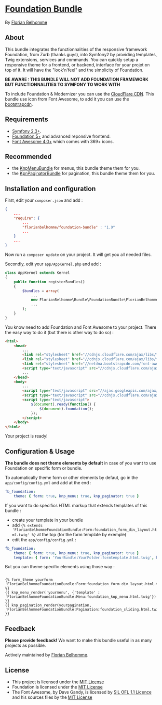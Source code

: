 # [Foundation Bundle](https://github.com/florianbelhomme/FoundationBundle)

By [Florian Belhomme](http://florianbelhomme.com)

## About

This bundle integrates the functionnalities of the responsive framework Foundation, from Zurb (thanks guys), into Symfony2 by providing templates, Twig extensions, services and commands.
You can quickly setup a responsive theme for a frontend, or backend, interface for your projet on top of it. It will have the "look'n'feel" and the simplicity of Foundation.

**BE AWARE : THIS BUNDLE WILL NOT ADD FOUNDATION FRAMEWORK BUT FUNCTIONNALITIES TO SYMFONY TO WORK WITH**

To include Foundation & Modernizer you can use the [CloudFlare CDN](http://cdnjs.com/libraries/foundation/).
This bundle use icon from Font Awesome, to add it you can use the [bootstrapcdn](http://www.bootstrapcdn.com).

## Requirements

- [Symfony 2.3+](http://symfony.com).
- [Foundation 5+](http://foundation.zurb.com/) and advanced reponsive frontend.
- [Font Awesome 4.0+](http://fontawesome.io/) which comes with 369+ icons.

## Recommended

- the [KnpMenuBundle](https://github.com/KnpLabs/KnpMenuBundle) for menus, this bundle theme them for you.
- the [KpnPaginatorBundle](https://github.com/KnpLabs/KnpPaginatorBundle) for pagination, this bundle theme them for you.

## Installation and configuration

First, edit your `composer.json` and add :

```JSON
{
    ...
    "require": {
        ...
        "florianbelhomme/foundation-bundle" : "1.0"
        ...
    }
    ...
}
```

Now run a `composer update` on your project. It will get you all needed files.

Secondly, edit your `app/AppKernel.php` and add :

```PHP
class AppKernel extends Kernel
{
    public function registerBundles()
    {
        $bundles = array(
            ...
            new FlorianBelhomme\Bundle\FoundationBundle\FlorianBelhommeFoundationBundle();
            ...
        );
    }
}
```

You know need to add Foundation and Font Awesome to your project.
There the easy way to do it (but there is other way to do so) :

```HTML
<html>
    <head>
        ...
        <link rel="stylesheet" href="//cdnjs.cloudflare.com/ajax/libs/foundation/5.0.2/css/normalize.min.css" type="text/css" />
        <link rel="stylesheet" href="//cdnjs.cloudflare.com/ajax/libs/foundation/5.0.2/css/foundation.min.css" type="text/css" />
        <link rel="stylesheet" href="//netdna.bootstrapcdn.com/font-awesome/4.0.3/css/font-awesome.min.css" type="text/css" />
        <script type="text/javascript" src="//cdnjs.cloudflare.com/ajax/libs/modernizr/2.7.1/modernizr.min.js"></script>
        ...
    </head>
    <body>
        ...
        <script type="text/javascript" src="//ajax.googleapis.com/ajax/libs/jquery/2.0.3/jquery.min.js"></script>
        <script type="text/javascript" src="//cdnjs.cloudflare.com/ajax/libs/foundation/5.0.2/js/foundation.min.js"></script>
        <script type="text/javascript">
            $(document).ready(function() {
                $(document).foundation();
            });
        </script>
    </body>
</html>
```

Your project is ready!

## Configuration & Usage

**The bundle does not theme elements by default** in case of you want to use Foundation on specific form or bundle.

To automatically theme form or other elements by defaut, go in the `app/config/config.yml` and add at the end :

```YAML
fb_foundation:
    theme: { form: true, knp_menu: true, knp_paginator: true }
```

If you want to do specifics HTML markup that extends templates of this bundle :
* create your template in your bundle
* add `{% extends 'FlorianBelhommeFoundationBundle:Form:foundation_form_div_layout.html.twig' %}` at the top (for the form template by exemple)
* edit the  `app/config/config.yml` :

```YAML
fb_foundation:
    theme: { form: true, knp_menu: true, knp_paginator: true }
    template: { form: 'YourBundle:YourFolder:formtemplate.html.twig', knp_menu: 'YourBundle:YourFolder:menutemplate.html.twig', knp_paginator: 'YourBundle:YourFolder:paginatortemplate.html.twig' }
```

But you can theme specific elements using those way :
```Twig

{% form_theme yourform 'FlorianBelhommeFoundationBundle:Form:foundation_form_div_layout.html.twig' %}
{{ knp_menu_render('yourmenu', {'template' : 'FlorianBelhommeFoundationBundle:Menu:foundation_knp_menu.html.twig'}) }}
{{ knp_pagination_render(yourpagination, 'FlorianBelhommeFoundationBundle:Pagination:foundation_sliding.html.twig') }}
```

## Feedback

**Please provide feedback!**
We want to make this bundle useful in as many projects as possible.

Actively maintained by [Florian Belhomme](http://florianbelhomme.com).

## License

- This project is licensed under the [MIT License](http://opensource.org/licenses/MIT)
- Foundation is licensed under the [MIT License](http://opensource.org/licenses/MIT)
- The Font Awesome, by Dave Gandy, is licensed by [SIL OFL 1.1 Licence](http://scripts.sil.org/OFL) and his sources files by the [MIT License](http://opensource.org/licenses/mit-license.html)

